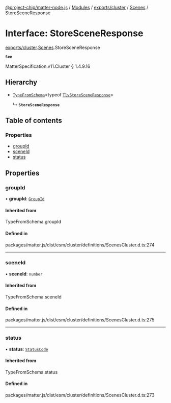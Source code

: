 [@project-chip/matter-node.js](../README.md) / [Modules](../modules.md) / [exports/cluster](../modules/exports_cluster.md) / [Scenes](../modules/exports_cluster.Scenes.md) / StoreSceneResponse

# Interface: StoreSceneResponse

[exports/cluster](../modules/exports_cluster.md).[Scenes](../modules/exports_cluster.Scenes.md).StoreSceneResponse

**`See`**

MatterSpecification.v11.Cluster § 1.4.9.16

## Hierarchy

- [`TypeFromSchema`](../modules/exports_tlv.md#typefromschema)\<typeof [`TlvStoreSceneResponse`](../modules/exports_cluster.Scenes.md#tlvstoresceneresponse)\>

  ↳ **`StoreSceneResponse`**

## Table of contents

### Properties

- [groupId](exports_cluster.Scenes.StoreSceneResponse.md#groupid)
- [sceneId](exports_cluster.Scenes.StoreSceneResponse.md#sceneid)
- [status](exports_cluster.Scenes.StoreSceneResponse.md#status)

## Properties

### groupId

• **groupId**: [`GroupId`](../modules/exports_datatype.md#groupid)

#### Inherited from

TypeFromSchema.groupId

#### Defined in

packages/matter.js/dist/esm/cluster/definitions/ScenesCluster.d.ts:274

___

### sceneId

• **sceneId**: `number`

#### Inherited from

TypeFromSchema.sceneId

#### Defined in

packages/matter.js/dist/esm/cluster/definitions/ScenesCluster.d.ts:275

___

### status

• **status**: [`StatusCode`](../enums/exports_interaction.StatusCode.md)

#### Inherited from

TypeFromSchema.status

#### Defined in

packages/matter.js/dist/esm/cluster/definitions/ScenesCluster.d.ts:273
